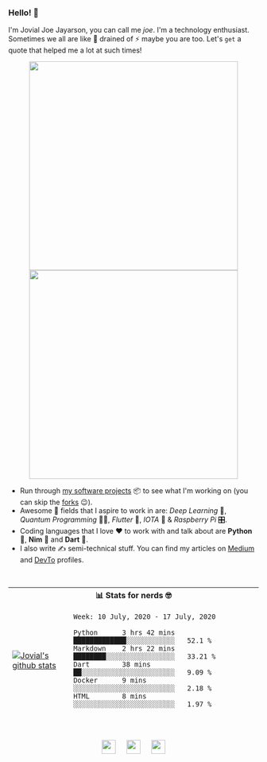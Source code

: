 ### Hello! 👋

I'm Jovial Joe Jayarson, you can call me *joe*. I'm a technology enthusiast. Sometimes we all are like 🔋 drained of ⚡️ maybe you are too. Let's `get` a quote that helped me a lot at such times!

<p align="center">
  <img src='https://i.stack.imgur.com/XfptG.png' width='420' />
  <img src='https://i.stack.imgur.com/UbstJ.png' width='420' />
</p>

- Run through [my software projects](https://github.com/joe733?tab=repositories) 📦 to see what I'm working on (you can skip the [forks](https://github.com/joe733?tab=repositories&q=&type=source&language=) 😉).
- Awesome 🤩 fields that I aspire to work in are: *Deep Learning* 🧬, *Quantum Programming* 👨‍💻, *Flutter* 💙, *IOTA* 💸 & *Raspberry Pi* 🎛.
- Coding languages that I love ❤️ to work with and talk about are **Python** 🐍, **Nim** 👑 and **Dart** 🎯.
- I also write ✍️ semi-technical stuff. You can find my articles on [Medium](https://medium.com/@joe733/) and [DevTo](https://dev.to/joe733/) profiles.

<br />


<table>
<thead>
<tr>
	<th colspan="2">📊 Stats for nerds 🤓</th>
</tr>

<tr><td>

[![Jovial's github stats](https://github-readme-stats.vercel.app/api?username=joe733)](https://github.com/joe733)

</td><td>

<!--START_SECTION:waka-->
```text
Week: 10 July, 2020 - 17 July, 2020

Python      3 hrs 42 mins       █████████████░░░░░░░░░░░░   52.1 % 
Markdown    2 hrs 22 mins       ████████░░░░░░░░░░░░░░░░░   33.21 % 
Dart        38 mins             ██░░░░░░░░░░░░░░░░░░░░░░░   9.09 % 
Docker      9 mins              ░░░░░░░░░░░░░░░░░░░░░░░░░   2.18 % 
HTML        8 mins              ░░░░░░░░░░░░░░░░░░░░░░░░░   1.97 %
```
<!--END_SECTION:waka-->

</td></tr>
</table>

<br />

<p align ='center'>
	<a href='https://www.linkedin.com/in/joe733'><img src='https://i.stack.imgur.com/gWQXc.png' width='28'/></a> &emsp;
	<a href='https://twitter.com/joe_733'><img src='https://i.stack.imgur.com/HZHmV.png' width='28'/></a> &emsp;
	<a href='https://t.me/joe733'><img src='https://i.stack.imgur.com/rmb2x.png' width='28'/></a>
</p>
